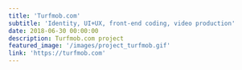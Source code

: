 ```yaml
---
title: 'Turfmob.com'
subtitle: 'Identity, UI+UX, front-end coding, video production'
date: 2018-06-30 00:00:00
description: Turfmob.com project
featured_image: '/images/project_turfmob.gif'
link: 'https://turfmob.com'
---
```

